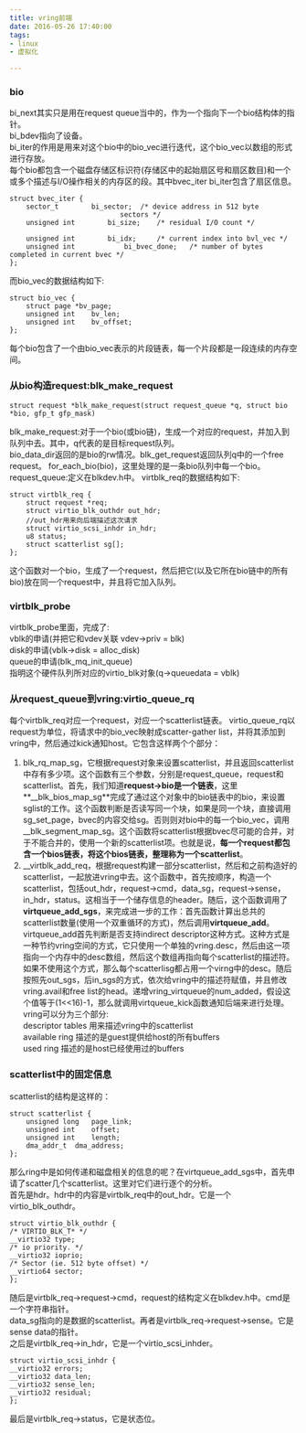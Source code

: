 ```yaml
---
title: vring前端
date: 2016-05-26 17:40:00
tags:
- linux
- 虚拟化

---
```

### bio
bi_next其实只是用在request queue当中的，作为一个指向下一个bio结构体的指针。  
bi_bdev指向了设备。  
bi_iter的作用是用来对这个bio中的bio_vec进行迭代，这个bio_vec以数组的形式进行存放。  
每个bio都包含一个磁盘存储区标识符(存储区中的起始扇区号和扇区数目)和一个或多个描述与I/O操作相关的内存区的段。其中bvec_iter bi_iter包含了扇区信息。

	struct bvec_iter {
		sector_t		bi_sector;	/* device address in 512 byte
							   sectors */
		unsigned int		bi_size;	/* residual I/O count */
	
		unsigned int		bi_idx;		/* current index into bvl_vec */	
		unsigned int            bi_bvec_done;	/* number of bytes completed in current bvec */
	};

而bio_vec的数据结构如下:
	
	struct bio_vec {
		struct page	*bv_page;
		unsigned int	bv_len;
		unsigned int	bv_offset;
	};
	
每个bio包含了一个由bio_vec表示的片段链表，每一个片段都是一段连续的内存空间。

### 从bio构造request:blk_make_request
	struct request *blk_make_request(struct request_queue *q, struct bio *bio, gfp_t gfp_mask)
blk_make_request:对于一个bio(或bio链)，生成一个对应的request，并加入到队列中去。其中，q代表的是目标request队列。  
bio_data_dir返回的是bio的rw情况。blk_get_request返回队列q中的一个free request。
for_each_bio(bio)，这里处理的是一条bio队列中每一个bio。
request_queue:定义在blkdev.h中。
virtblk_req的数据结构如下:  

	struct virtblk_req {
		struct request *req;
		struct virtio_blk_outhdr out_hdr;
		//out_hdr用来向后端描述这次请求
		struct virtio_scsi_inhdr in_hdr;
		u8 status;
		struct scatterlist sg[];
	};

这个函数对一个bio，生成了一个request，然后把它(以及它所在bio链中的所有bio)放在同一个request中，并且将它加入队列。
	
### virtblk_probe
virtblk_probe里面，完成了:  
vblk的申请(并把它和vdev关联 vdev->priv = blk)  
disk的申请(vblk->disk = alloc_disk)  
queue的申请(blk_mq_init_queue)  
指明这个硬件队列所对应的virtio_blk对象(q->queuedata = vblk)  

### 从request_queue到vring:virtio_queue_rq
每个virtblk_req对应一个request，对应一个scatterlist链表。
virtio_queue_rq以request为单位，将请求中的bio_vec映射成scatter-gather list，并将其添加到vring中，然后通过kick通知host。它包含这样两个个部分：  
1. blk_rq_map_sg，它根据request对象来设置scatterlist，并且返回scatterlist中存有多少项。这个函数有三个参数，分别是request_queue，request和scatterlist。首先，我们知道**request->bio是一个链表**，这里**\_\_blk_bios_map_sg**完成了通过这个对象中的bio链表中的bio，来设置sglist的工作。这个函数判断是否读写同一个块，如果是同一个块，直接调用sg_set_page，bvec的内容交给sg。否则则对bio中的每一个bio_vec，调用__blk_segment_map_sg。这个函数将scatterlist根据bvec尽可能的合并，对于不能合并的，使用一个新的scatterlist项。也就是说，**每一个request都包含一个bios链表，将这个bios链表，整理称为一个scatterlist**。  
2. \_\_virtblk_add_req，根据request构建一部分scatterlist，然后和之前构造好的scatterlist，一起放进vring中去。这个函数中，首先按顺序，构造一个scatterlist，包括out_hdr，request->cmd，data_sg，request->sense，in_hdr，status。这相当于一个储存信息的header。随后，这个函数调用了**virtqueue_add_sgs**，来完成进一步的工作：首先函数计算出总共的scatterlist数量(使用一个双重循环的方式)，然后调用**virtqueue_add**。virtqueue_add首先判断是否支持indirect descriptor这种方式。这种方式是一种节约vring空间的方式，它只使用一个单独的vring.desc，然后由这一项指向一个内存中的desc数组，然后这个数组再指向每个scatterlist的描述符。如果不使用这个方式，那么每个scatterlisg都占用一个virng中的desc。随后按照先out_sgs，后in_sgs的方式，依次给vring中的描述符赋值，并且修改vring.avail和free list的head。递增vring_virtqueue的num_added，假设这个值等于(1<<16)-1，那么就调用virtqueue_kick函数通知后端来进行处理。  
vring可以分为三个部分:  
descriptor tables 用来描述vring中的scatterlist  
available ring 描述的是guest提供给host的所有buffers  
used ring 描述的是host已经使用过的buffers  

### scatterlist中的固定信息
scatterlist的结构是这样的：

	struct scatterlist {
		unsigned long	page_link;
		unsigned int	offset;
		unsigned int	length;
		dma_addr_t	dma_address;
	};
那么ring中是如何传递和磁盘相关的信息的呢？在virtqueue_add_sgs中，首先申请了scatter几个scatterlist。这里对它们进行逐个的分析。  
首先是hdr。hdr中的内容是virtblk_req中的out_hdr。它是一个virtio_blk_outhdr。  

	struct virtio_blk_outhdr {
	/* VIRTIO_BLK_T* */
	__virtio32 type;
	/* io priority. */
	__virtio32 ioprio;
	/* Sector (ie. 512 byte offset) */
	__virtio64 sector;
	};
	
随后是virtblk_req->request->cmd，request的结构定义在blkdev.h中。cmd是一个字符串指针。  
data_sg指向的是数据的scatterlist。再者是virtblk_req->request->sense。它是sense data的指针。  
之后是virtblk_req->in_hdr，它是一个virtio_scsi_inhder。

	struct virtio_scsi_inhdr {
	__virtio32 errors;
	__virtio32 data_len;
	__virtio32 sense_len;
	__virtio32 residual;
	};

最后是virtblk_req->status，它是状态位。  